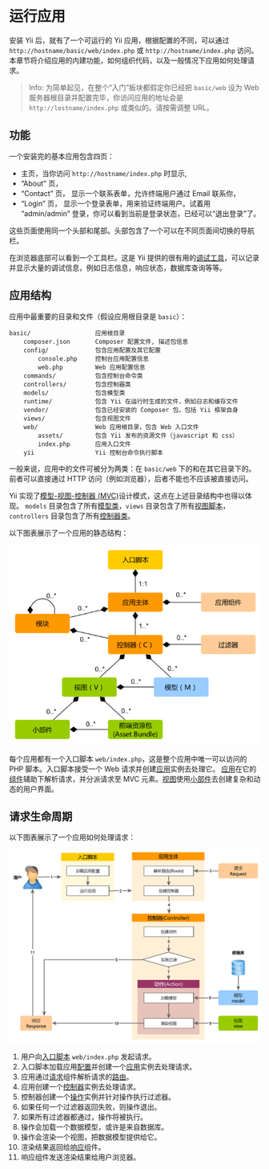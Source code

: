 运行应用
====================

安装 Yii 后，就有了一个可运行的 Yii 应用，根据配置的不同，可以通过 `http://hostname/basic/web/index.php` 或 `http://hostname/index.php` 访问。本章节将介绍应用的内建功能，如何组织代码，以及一般情况下应用如何处理请求。

> Info: 为简单起见，在整个“入门”板块都假定你已经把 `basic/web` 设为 Web 服务器根目录并配置完毕，你访问应用的地址会是 `http://lostname/index.php` 或类似的。请按需调整 URL。

功能 <span id="functionality"></span>
-------------

一个安装完的基本应用包含四页：

*  主页，当你访问 `http://hostname/index.php` 时显示,
* “About” 页，
* “Contact” 页， 显示一个联系表单，允许终端用户通过 Email 联系你，
* “Login” 页， 显示一个登录表单，用来验证终端用户。试着用 “admin/admin” 登录，你可以看到当前是登录状态，已经可以“退出登录”了。

这些页面使用同一个头部和尾部。头部包含了一个可以在不同页面间切换的导航栏。

在浏览器底部可以看到一个工具栏。这是 Yii 提供的很有用的[调试工具](tool-debugger.md)，可以记录并显示大量的调试信息，例如日志信息，响应状态，数据库查询等等。


应用结构 <span id="application-structure"></span>
---------------------

应用中最重要的目录和文件（假设应用根目录是 `basic`）：

```
basic/                  应用根目录
    composer.json       Composer 配置文件, 描述包信息
    config/             包含应用配置及其它配置
        console.php     控制台应用配置信息
        web.php         Web 应用配置信息
    commands/           包含控制台命令类
    controllers/        包含控制器类
    models/             包含模型类
    runtime/            包含 Yii 在运行时生成的文件，例如日志和缓存文件
    vendor/             包含已经安装的 Composer 包，包括 Yii 框架自身
    views/              包含视图文件
    web/                Web 应用根目录，包含 Web 入口文件
        assets/         包含 Yii 发布的资源文件（javascript 和 css）
        index.php       应用入口文件
    yii                 Yii 控制台命令执行脚本
```

一般来说，应用中的文件可被分为两类：在 `basic/web` 下的和在其它目录下的。前者可以直接通过 HTTP 访问（例如浏览器），后者不能也不应该被直接访问。

Yii 实现了[模型-视图-控制器 (MVC)](http://wikipedia.org/wiki/Model-view-controller)设计模式，这点在上述目录结构中也得以体现。 `models` 目录包含了所有[模型类](structure-models.md)，`views` 目录包含了所有[视图脚本](structure-views.md)，`controllers` 目录包含了所有[控制器类](structure-controllers.md)。

以下图表展示了一个应用的静态结构：

![应用静态结构](images/application-structure.png)

每个应用都有一个入口脚本 `web/index.php`，这是整个应用中唯一可以访问的 PHP 脚本。入口脚本接受一个 Web 请求并创建[应用](structure-application.md)实例去处理它。 [应用](structure-applications.md)在它的[组件](concept-components.md)辅助下解析请求，并分派请求至 MVC 元素。[视图](structure-views.md)使用[小部件](structure-widgets.md)去创建复杂和动态的用户界面。


请求生命周期 <span id="request-lifecycle"></span>
-----------------

以下图表展示了一个应用如何处理请求：

![请求生命周期](images/request-lifecycle.png)

1. 用户向[入口脚本](structure-entry-scripts.md) `web/index.php` 发起请求。
2. 入口脚本加载应用[配置](concept-configurations.md)并创建一个[应用](structure-applications.md)实例去处理请求。
3. 应用通过[请求](runtime-request.md)组件解析请求的[路由](runtime-routing.md)。
4. 应用创建一个[控制器](structure-controllers.md)实例去处理请求。
5. 控制器创建一个[操作](structure-controllers.md)实例并针对操作执行过滤器。
6. 如果任何一个过滤器返回失败，则操作退出。
7. 如果所有过滤器都通过，操作将被执行。
8. 操作会加载一个数据模型，或许是来自数据库。
9. 操作会渲染一个视图，把数据模型提供给它。
10. 渲染结果返回给[响应](runtime-responses.md)组件。
11. 响应组件发送渲染结果给用户浏览器。

